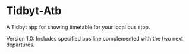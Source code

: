 # Tidbyt-Atb
A Tidbyt app for showing timetable for your local bus stop. 

Version 1.0:
Includes specified bus line complemented with the two next departures. 